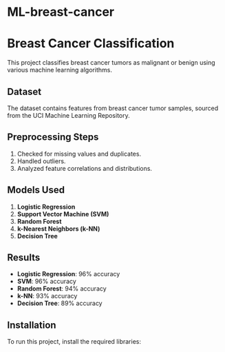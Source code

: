# ML-breast-cancer
# Breast Cancer Classification

This project classifies breast cancer tumors as malignant or benign using various machine learning algorithms.

## Dataset
The dataset contains features from breast cancer tumor samples, sourced from the UCI Machine Learning Repository.

## Preprocessing Steps
1. Checked for missing values and duplicates.
2. Handled outliers.
3. Analyzed feature correlations and distributions.

## Models Used
1. **Logistic Regression**
2. **Support Vector Machine (SVM)**
3. **Random Forest**
4. **k-Nearest Neighbors (k-NN)**
5. **Decision Tree**

## Results
- **Logistic Regression**: 96% accuracy
- **SVM**: 96% accuracy
- **Random Forest**: 94% accuracy
- **k-NN**: 93% accuracy
- **Decision Tree**: 89% accuracy

## Installation
To run this project, install the required libraries:


